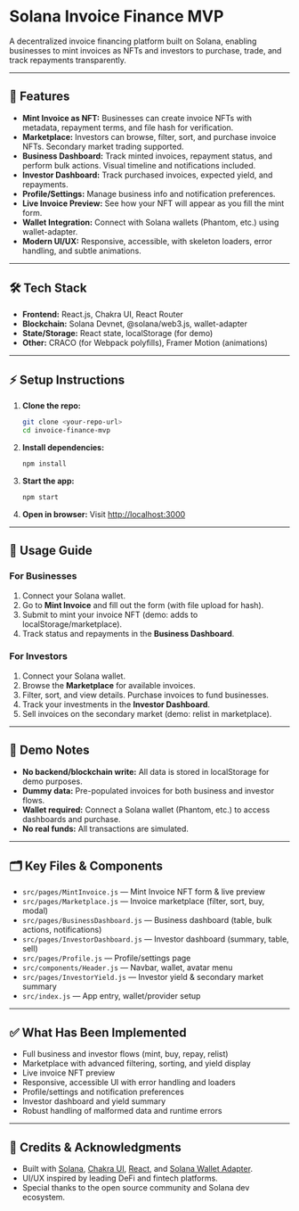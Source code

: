 # Solana Invoice Finance MVP

A decentralized invoice financing platform built on Solana, enabling businesses to mint invoices as NFTs and investors to purchase, trade, and track repayments transparently.

---

## 🚀 Features
- **Mint Invoice as NFT:** Businesses can create invoice NFTs with metadata, repayment terms, and file hash for verification.
- **Marketplace:** Investors can browse, filter, sort, and purchase invoice NFTs. Secondary market trading supported.
- **Business Dashboard:** Track minted invoices, repayment status, and perform bulk actions. Visual timeline and notifications included.
- **Investor Dashboard:** Track purchased invoices, expected yield, and repayments.
- **Profile/Settings:** Manage business info and notification preferences.
- **Live Invoice Preview:** See how your NFT will appear as you fill the mint form.
- **Wallet Integration:** Connect with Solana wallets (Phantom, etc.) using wallet-adapter.
- **Modern UI/UX:** Responsive, accessible, with skeleton loaders, error handling, and subtle animations.

---

## 🛠️ Tech Stack
- **Frontend:** React.js, Chakra UI, React Router
- **Blockchain:** Solana Devnet, @solana/web3.js, wallet-adapter
- **State/Storage:** React state, localStorage (for demo)
- **Other:** CRACO (for Webpack polyfills), Framer Motion (animations)

---

## ⚡ Setup Instructions
1. **Clone the repo:**
   ```bash
   git clone <your-repo-url>
   cd invoice-finance-mvp
   ```
2. **Install dependencies:**
   ```bash
   npm install
   ```
3. **Start the app:**
   ```bash
   npm start
   ```
4. **Open in browser:**
   Visit [http://localhost:3000](http://localhost:3000)

---

## 📝 Usage Guide
### For Businesses
1. Connect your Solana wallet.
2. Go to **Mint Invoice** and fill out the form (with file upload for hash).
3. Submit to mint your invoice NFT (demo: adds to localStorage/marketplace).
4. Track status and repayments in the **Business Dashboard**.

### For Investors
1. Connect your Solana wallet.
2. Browse the **Marketplace** for available invoices.
3. Filter, sort, and view details. Purchase invoices to fund businesses.
4. Track your investments in the **Investor Dashboard**.
5. Sell invoices on the secondary market (demo: relist in marketplace).

---

## 🧪 Demo Notes
- **No backend/blockchain write:** All data is stored in localStorage for demo purposes.
- **Dummy data:** Pre-populated invoices for both business and investor flows.
- **Wallet required:** Connect a Solana wallet (Phantom, etc.) to access dashboards and purchase.
- **No real funds:** All transactions are simulated.

---

## 🗂️ Key Files & Components
- `src/pages/MintInvoice.js` — Mint Invoice NFT form & live preview
- `src/pages/Marketplace.js` — Invoice marketplace (filter, sort, buy, modal)
- `src/pages/BusinessDashboard.js` — Business dashboard (table, bulk actions, notifications)
- `src/pages/InvestorDashboard.js` — Investor dashboard (summary, table, sell)
- `src/pages/Profile.js` — Profile/settings page
- `src/components/Header.js` — Navbar, wallet, avatar menu
- `src/pages/InvestorYield.js` — Investor yield & secondary market summary
- `src/index.js` — App entry, wallet/provider setup

---

## ✅ What Has Been Implemented
- Full business and investor flows (mint, buy, repay, relist)
- Marketplace with advanced filtering, sorting, and yield display
- Live invoice NFT preview
- Responsive, accessible UI with error handling and loaders
- Profile/settings and notification preferences
- Investor dashboard and yield summary
- Robust handling of malformed data and runtime errors

---

## 🙏 Credits & Acknowledgments
- Built with [Solana](https://solana.com/), [Chakra UI](https://chakra-ui.com/), [React](https://react.dev/), and [Solana Wallet Adapter](https://github.com/solana-labs/wallet-adapter).
- UI/UX inspired by leading DeFi and fintech platforms.
- Special thanks to the open source community and Solana dev ecosystem. 